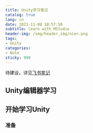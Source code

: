 ```yaml
---
title: Unity学习笔记
catalog: true
lang: cn
date: 2021-11-08 10:57:50
subtitle: learn with MStudio
header-img: /img/header_img/nier.png
tags:
- Unity
categories:
- Note
sticky: 999
---
```

待建设，详见[飞书笔记](https://j6ekhejxp5.feishu.cn/mindnotes/bmncn9WLCx2oZztmsU8B2pvhN7d)

## Unity编辑器学习
## 开始学习Unity
### 准备